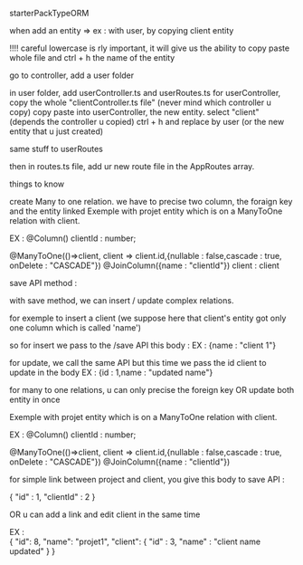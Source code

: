  starterPackTypeORM

 when add an entity => ex : with user, by copying client entity

 !!!! careful lowercase is rly important, it will give us the ability to copy paste whole file and ctrl + h the name of the entity

 go to controller, add a user folder
 
 in user folder, add userController.ts and userRoutes.ts
 for userController, copy the whole "clientController.ts file" (never mind which controller u copy)
 copy paste into userController, the new entity.
 select "client" (depends the controller u copied)
 ctrl + h and replace by user (or the new entity that u just created)

 same stuff to userRoutes

 then in routes.ts file, add ur new route file in the AppRoutes array.


 things to know

 create Many to one relation.
 we have to precise two column, the foraign key and the entity linked
 Exemple with projet entity which is on a ManyToOne relation with client.

 EX :   @Column()
    clientId : number;

   @ManyToOne(()=>client, client => client.id,{nullable : false,cascade : true, onDelete : "CASCADE"})
  @JoinColumn({name : "clientId"})
 client : client





 save API method : 

 with save method, we can insert / update complex relations.

 for exemple to insert a client
 (we suppose here that client's entity got only one column which is called 'name')

 so for insert we pass to the /save API this body : 
 EX : {name : "client 1"}

 for update, we call the same API but this time we pass the id client to update in the body
 EX : {id : 1,name : "updated name"}

 for many to one relations, u can only precise the foreign key OR update both entity in once

 Exemple with projet entity which is on a ManyToOne relation with client.

 EX :   @Column()
    clientId : number;

   @ManyToOne(()=>client, client => client.id,{nullable : false,cascade : true, onDelete : "CASCADE"})
  @JoinColumn({name : "clientId"})


 for simple link between project and client, you give this body to save API :

   {
     "id" : 1,
     "clientId" : 2
    }


 OR u can add a link and edit client in the same time

 EX :    
 {
        "id": 8,
        "name": "projet1",
        "client": {
            "id" : 3,
            "name" : "client name updated"
        }
  }